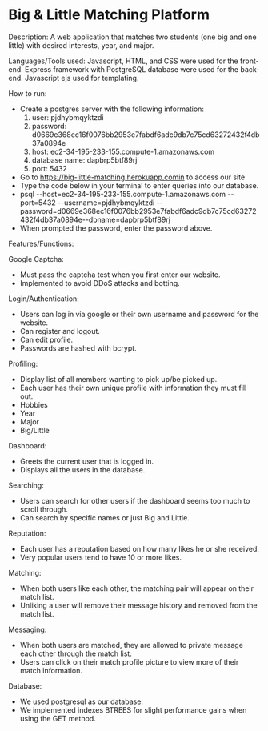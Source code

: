 # Big & Little Matching Platform
Description:
A web application that matches two students (one big and one little) with desired interests, year, and major. 

Languages/Tools used:
Javascript, HTML, and CSS were used for the front-end. 
Express framework with PostgreSQL database were used for the back-end. 
Javascript ejs used for templating. 

How to run:
-  Create a postgres server with the following information:
    1. user: pjdhybmqyktzdi
    2. password: d0669e368ec16f0076bb2953e7fabdf6adc9db7c75cd63272432f4db37a0894e
    3. host: ec2-34-195-233-155.compute-1.amazonaws.com
    4. database name: dapbrp5btf89rj
    5. port: 5432
-  Go to https://big-little-matching.herokuapp.comin to access our site
-  Type the code below in your terminal to enter queries into our database. 
-  psql --host=ec2-34-195-233-155.compute-1.amazonaws.com --port=5432 --username=pjdhybmqyktzdi --password=d0669e368ec16f0076bb2953e7fabdf6adc9db7c75cd63272432f4db37a0894e--dbname=dapbrp5btf89rj 
-  When prompted the password, enter the password above. 

Features/Functions:

Google Captcha:
-  Must pass the captcha test when you first enter our website.
-  Implemented to avoid DDoS attacks and botting.

Login/Authentication:
-  Users can log in via google or their own username and password for the website. 
-  Can register and logout.
-  Can edit profile.
-  Passwords are hashed with bcrypt. 

Profiling:
-  Display list of all members wanting to pick up/be picked up.
-  Each user has their own unique profile with information they must fill out.
-  Hobbies
-  Year
-  Major
-  Big/Little

Dashboard:
-  Greets the current user that is logged in. 
-  Displays all the users in the database.

Searching:
-  Users can search for other users if the dashboard seems too much to scroll through. 
-  Can search by specific names or just Big and Little. 

Reputation:
-  Each user has a reputation based on how many likes he or she received.
-  Very popular users tend to have 10 or more likes.

Matching:
- When both users like each other, the matching pair will appear on their match list.
- Unliking a user will remove their message history and removed from the match list.

Messaging:
- When both users are matched, they are allowed to private message each other through the match list.
- Users can click on their match profile picture to view more of their match information.

Database:
-  We used postgresql as our database.
-  We implemented indexes BTREES for slight performance gains when using the GET method.
